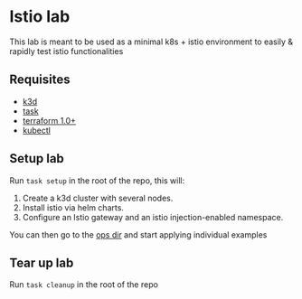 # Istio lab
This lab is meant to be used as a minimal k8s + istio environment to easily & rapidly test istio functionalities

## Requisites
- [k3d](https://k3d.io/#installation)
- [task](https://taskfile.dev/installation/)
- [terraform 1.0+](https://learn.hashicorp.com/tutorials/terraform/install-cli)
- [kubectl](https://kubernetes.io/docs/tasks/tools/)

## Setup lab
Run `task setup` in the root of the repo, this will:
1. Create a k3d cluster with several nodes.
2. Install istio via helm charts.
3. Configure an Istio gateway and an istio injection-enabled namespace.

You can then go to the [ops dir](./terraform/ops) and start applying individual examples

## Tear up lab
Run `task cleanup` in the root of the repo
